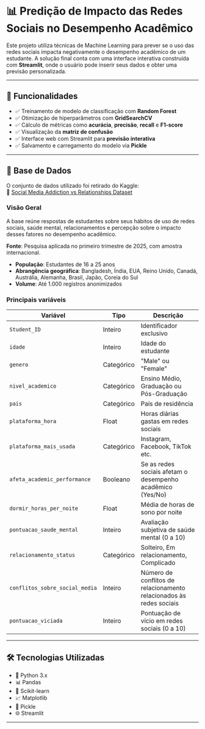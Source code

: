 # 📊 Predição de Impacto das Redes Sociais no Desempenho Acadêmico

Este projeto utiliza técnicas de Machine Learning para prever se o uso das redes sociais impacta negativamente o desempenho acadêmico de um estudante. A solução final conta com uma interface interativa construída com **Streamlit**, onde o usuário pode inserir seus dados e obter uma previsão personalizada.

---

## 🚀 Funcionalidades

- ✅ Treinamento de modelo de classificação com **Random Forest**
- ✅ Otimização de hiperparâmetros com **GridSearchCV**
- ✅ Cálculo de métricas como **acurácia**, **precisão**, **recall** e **F1-score**
- ✅ Visualização da **matriz de confusão**
- ✅ Interface web com Streamlit para **previsão interativa**
- ✅ Salvamento e carregamento do modelo via **Pickle**

---

## 🧠 Base de Dados

O conjunto de dados utilizado foi retirado do Kaggle:  
📎 [Social Media Addiction vs Relationships Dataset](https://www.kaggle.com/datasets/adilshamim8/social-media-addiction-vs-relationships)

### Visão Geral

A base reúne respostas de estudantes sobre seus hábitos de uso de redes sociais, saúde mental, relacionamentos e percepção sobre o impacto desses fatores no desempenho acadêmico.

**Fonte**: Pesquisa aplicada no primeiro trimestre de 2025, com amostra internacional.

- **População**: Estudantes de 16 a 25 anos
- **Abrangência geográfica**: Bangladesh, Índia, EUA, Reino Unido, Canadá, Austrália, Alemanha, Brasil, Japão, Coreia do Sul
- **Volume**: Até 1.000 registros anonimizados

### Principais variáveis

| Variável                         | Tipo        | Descrição                                                                 |
|----------------------------------|-------------|---------------------------------------------------------------------------|
| `Student_ID`                    | Inteiro     | Identificador exclusivo                                                   |
| `idade`                         | Inteiro     | Idade do estudante                                                       |
| `genero`                        | Categórico  | "Male" ou "Female"                                                       |
| `nivel_academico`              | Categórico  | Ensino Médio, Graduação ou Pós-Graduação                                |
| `pais`                          | Categórico  | País de residência                                                       |
| `plataforma_hora`              | Float       | Horas diárias gastas em redes sociais                                    |
| `plataforma_mais_usada`       | Categórico  | Instagram, Facebook, TikTok etc.                                         |
| `afeta_academic_performance`   | Booleano    | Se as redes sociais afetam o desempenho acadêmico (Yes/No)              |
| `dormir_horas_per_noite`      | Float       | Média de horas de sono por noite                                         |
| `pontuacao_saude_mental`      | Inteiro     | Avaliação subjetiva de saúde mental (0 a 10)                             |
| `relacionamento_status`       | Categórico  | Solteiro, Em relacionamento, Complicado                                  |
| `conflitos_sobre_social_media`| Inteiro     | Número de conflitos de relacionamento relacionados às redes sociais     |
| `pontuacao_viciada`           | Inteiro     | Pontuação de vício em redes sociais (0 a 10)                             |

---

## 🛠 Tecnologias Utilizadas

- 🐍 Python 3.x
- 📊 Pandas
- 🤖 Scikit-learn
- 📈 Matplotlib
- 💾 Pickle
- 🌐 Streamlit

---
